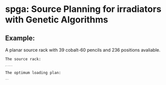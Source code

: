 # spga: Source Planning for irradiators with Genetic Algorithms

## Example:

A planar source rack with 39 cobalt-60 pencils and 236 positions avaliable.

`The source rack:`

<img src="http://test-typora-pic.oss-cn-beijing.aliyuncs.com/typora-img/Source_rack_and_product_cages.png" alt="Source_rack_and_product_cages" style="zoom:10%;" />

`The optimum loading plan:`

<img src="http://test-typora-pic.oss-cn-beijing.aliyuncs.com/typora-img/Optimum_plan.png" alt="Optimum_plan" style="zoom: 10%;" />








